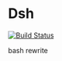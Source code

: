 Dsh
===
[![Build Status][1]][2] 

bash rewrite

[1]:    https://travis-ci.org/dezelin/dsh.svg?branch=devel
[2]:    https://travis-ci.org/dezelin/dsh

